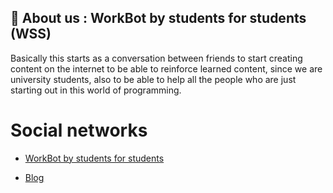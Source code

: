 
## 🚀 About us : WorkBot by students for students (WSS)

Basically this starts as a conversation between friends to start creating content on the internet to be able to reinforce learned content, since we are university students, also to be able to help all the people who are just starting out in this world of programming.
# Social networks
- [WorkBot by students for students](https://www.facebook.com/profile.php?id=100088460298761)

- [Blog](https://personal-blog-avilesxd.vercel.app/)


